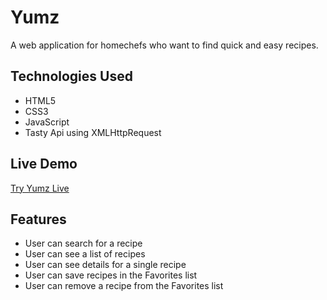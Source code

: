 # Yumz

A web application for homechefs who want to find quick and easy recipes.

## Technologies Used

- HTML5
- CSS3
- JavaScript
- Tasty Api using XMLHttpRequest

## Live Demo
[Try Yumz Live](https://lisale841.github.io/ajax-project/)

## Features

- User can search for a recipe
- User can see a list of recipes
- User can see details for a single recipe
- User can save recipes in the Favorites list
- User can remove a recipe from the Favorites list

